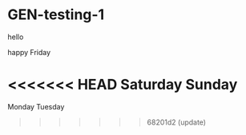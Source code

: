 # GEN-testing-1

hello

happy Friday

<<<<<<< HEAD
Saturday
Sunday
=======
Monday
Tuesday

>>>>>>> 68201d2 (update)
